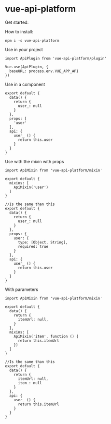 # vue-api-platform

Get started:

How to install:

```shell
npm i -s vue-api-platform
```

Use in your project 
```vuejs
import ApiPlugin from 'vue-api-platform/plugin'

Vue.use(ApiPlugin, {
  baseURL: process.env.VUE_APP_API
})
```

Use in a component
```vuejs
export default {
  data() {
    return {
      user_: null
    }
  },
  props: [
    'user'
  ],
  api: {
    user_ () {
      return this.user
    }
  }
}
```

Use with the mixin with props

```vuejs
import ApiMixin from 'vue-api-platform/mixin'

export default {
  mixins: [
    ApiMixin('user')
  ]
}

//Is the same than this
export default {
  data() {
    return {
      user_: null
    }
  },
  props: {
    user: {
      type: [Object, String],
      required: true
    }
  },
  api: {
    user_ () {
      return this.user
    }
  }
}
```

With parameters

```vuejs
import ApiMixin from 'vue-api-platform/mixin'

export default {
  data() {
    return {
      itemUrl: null,
    }
  },
  mixins: [
    ApiMixin('item', function () {
      return this.itemUrl
    })
  ]
}

//Is the same than this
export default {
  data() {
    return {
      itemUrl: null,
      item_: null
    }
  },
  api: {
    user_ () {
      return this.itemUrl
    }
  }
}
```
